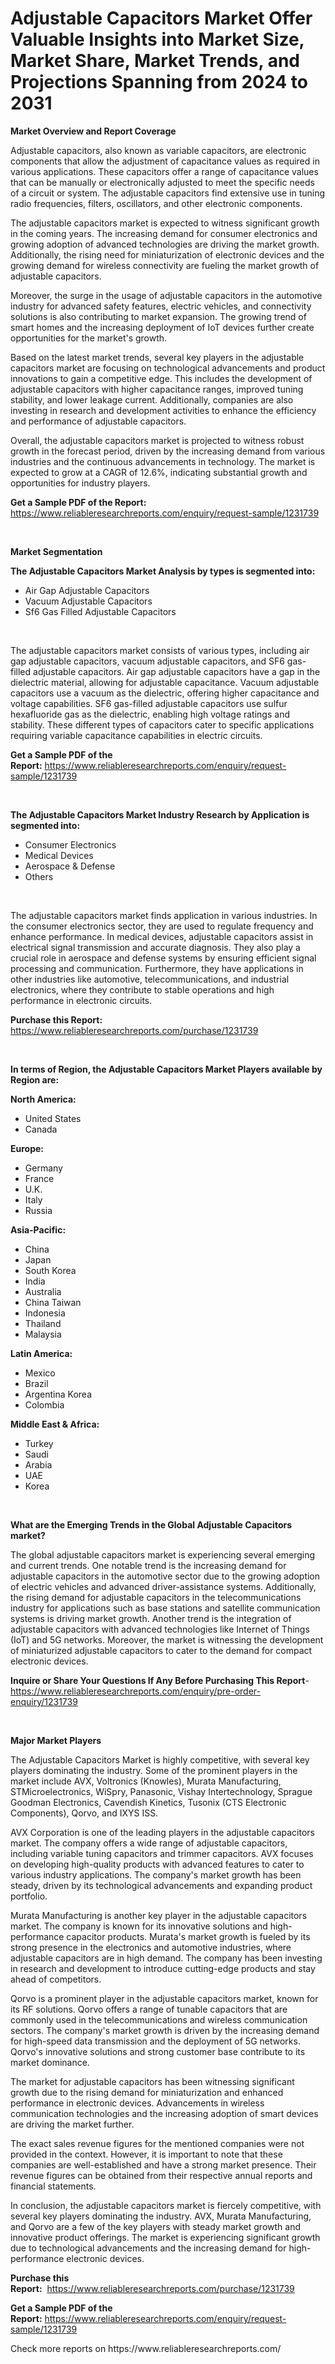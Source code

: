 <p><h1>Adjustable Capacitors Market Offer Valuable Insights into Market Size, Market Share, Market Trends, and Projections Spanning from 2024 to 2031</h1></p><p><strong>Market Overview and Report Coverage</strong></p>
<p><p>Adjustable capacitors, also known as variable capacitors, are electronic components that allow the adjustment of capacitance values as required in various applications. These capacitors offer a range of capacitance values that can be manually or electronically adjusted to meet the specific needs of a circuit or system. The adjustable capacitors find extensive use in tuning radio frequencies, filters, oscillators, and other electronic components.</p><p>The adjustable capacitors market is expected to witness significant growth in the coming years. The increasing demand for consumer electronics and growing adoption of advanced technologies are driving the market growth. Additionally, the rising need for miniaturization of electronic devices and the growing demand for wireless connectivity are fueling the market growth of adjustable capacitors.</p><p>Moreover, the surge in the usage of adjustable capacitors in the automotive industry for advanced safety features, electric vehicles, and connectivity solutions is also contributing to market expansion. The growing trend of smart homes and the increasing deployment of IoT devices further create opportunities for the market's growth.</p><p>Based on the latest market trends, several key players in the adjustable capacitors market are focusing on technological advancements and product innovations to gain a competitive edge. This includes the development of adjustable capacitors with higher capacitance ranges, improved tuning stability, and lower leakage current. Additionally, companies are also investing in research and development activities to enhance the efficiency and performance of adjustable capacitors.</p><p>Overall, the adjustable capacitors market is projected to witness robust growth in the forecast period, driven by the increasing demand from various industries and the continuous advancements in technology. The market is expected to grow at a CAGR of 12.6%, indicating substantial growth and opportunities for industry players.</p></p>
<p><strong>Get a Sample PDF of the Report:</strong> <a href="https://www.reliableresearchreports.com/enquiry/request-sample/1231739">https://www.reliableresearchreports.com/enquiry/request-sample/1231739</a></p>
<p>&nbsp;</p>
<p><strong>Market Segmentation</strong></p>
<p><strong>The Adjustable Capacitors Market Analysis by types is segmented into:</strong></p>
<p><ul><li>Air Gap Adjustable Capacitors</li><li>Vacuum Adjustable Capacitors</li><li>Sf6 Gas Filled Adjustable Capacitors</li></ul></p>
<p>&nbsp;</p>
<p><p>The adjustable capacitors market consists of various types, including air gap adjustable capacitors, vacuum adjustable capacitors, and SF6 gas-filled adjustable capacitors. Air gap adjustable capacitors have a gap in the dielectric material, allowing for adjustable capacitance. Vacuum adjustable capacitors use a vacuum as the dielectric, offering higher capacitance and voltage capabilities. SF6 gas-filled adjustable capacitors use sulfur hexafluoride gas as the dielectric, enabling high voltage ratings and stability. These different types of capacitors cater to specific applications requiring variable capacitance capabilities in electric circuits.</p></p>
<p><strong>Get a Sample PDF of the Report:</strong>&nbsp;<a href="https://www.reliableresearchreports.com/enquiry/request-sample/1231739">https://www.reliableresearchreports.com/enquiry/request-sample/1231739</a></p>
<p>&nbsp;</p>
<p><strong>The Adjustable Capacitors Market Industry Research by Application is segmented into:</strong></p>
<p><ul><li>Consumer Electronics</li><li>Medical Devices</li><li>Aerospace & Defense</li><li>Others</li></ul></p>
<p>&nbsp;</p>
<p><p>The adjustable capacitors market finds application in various industries. In the consumer electronics sector, they are used to regulate frequency and enhance performance. In medical devices, adjustable capacitors assist in electrical signal transmission and accurate diagnosis. They also play a crucial role in aerospace and defense systems by ensuring efficient signal processing and communication. Furthermore, they have applications in other industries like automotive, telecommunications, and industrial electronics, where they contribute to stable operations and high performance in electronic circuits.</p></p>
<p><strong>Purchase this Report:</strong>&nbsp; <a href="https://www.reliableresearchreports.com/purchase/1231739">https://www.reliableresearchreports.com/purchase/1231739</a></p>
<p>&nbsp;</p>
<p><strong>In terms of Region, the Adjustable Capacitors Market Players available by Region are:</strong></p>
<p>
    <p> <strong> North America: </strong>
        <ul>
            <li>United States</li>
            <li>Canada</li>
        </ul>
        </p> 
    <p> <strong> Europe: </strong>
        <ul>
            <li>Germany</li>
            <li>France</li>
            <li>U.K.</li>
            <li>Italy</li>
            <li>Russia</li>
        </ul>
        </p> 
    <p> <strong> Asia-Pacific: </strong>
        <ul>
            <li>China</li>
            <li>Japan</li>
            <li>South Korea</li>
            <li>India</li>
            <li>Australia</li>
            <li>China Taiwan</li>
            <li>Indonesia</li>
            <li>Thailand</li>
            <li>Malaysia</li>
        </ul>
        </p> 
    <p> <strong> Latin America: </strong>
        <ul>
            <li>Mexico</li>
            <li>Brazil</li>
            <li>Argentina Korea</li>
            <li>Colombia</li>
        </ul>
        </p> 
    <p> <strong> Middle East & Africa: </strong>
        <ul>
            <li>Turkey</li>
            <li>Saudi</li>
            <li>Arabia</li>
            <li>UAE</li>
            <li>Korea</li>
        </ul>
    </p>
    </p>
<p>&nbsp;</p>
<p><strong>What are the Emerging Trends in the Global Adjustable Capacitors market?</strong></p>
<p><p>The global adjustable capacitors market is experiencing several emerging and current trends. One notable trend is the increasing demand for adjustable capacitors in the automotive sector due to the growing adoption of electric vehicles and advanced driver-assistance systems. Additionally, the rising demand for adjustable capacitors in the telecommunications industry for applications such as base stations and satellite communication systems is driving market growth. Another trend is the integration of adjustable capacitors with advanced technologies like Internet of Things (IoT) and 5G networks. Moreover, the market is witnessing the development of miniaturized adjustable capacitors to cater to the demand for compact electronic devices.</p></p>
<p><strong>Inquire or Share Your Questions If Any Before Purchasing This Report</strong>- <a href="https://www.reliableresearchreports.com/enquiry/pre-order-enquiry/1231739">https://www.reliableresearchreports.com/enquiry/pre-order-enquiry/1231739</a></p>
<p>&nbsp;</p>
<p><strong>Major Market Players</strong></p>
<p><p>The Adjustable Capacitors Market is highly competitive, with several key players dominating the industry. Some of the prominent players in the market include AVX, Voltronics (Knowles), Murata Manufacturing, STMicroelectronics, WiSpry, Panasonic, Vishay Intertechnology, Sprague Goodman Electronics, Cavendish Kinetics, Tusonix (CTS Electronic Components), Qorvo, and IXYS ISS.</p><p>AVX Corporation is one of the leading players in the adjustable capacitors market. The company offers a wide range of adjustable capacitors, including variable tuning capacitors and trimmer capacitors. AVX focuses on developing high-quality products with advanced features to cater to various industry applications. The company's market growth has been steady, driven by its technological advancements and expanding product portfolio.</p><p>Murata Manufacturing is another key player in the adjustable capacitors market. The company is known for its innovative solutions and high-performance capacitor products. Murata's market growth is fueled by its strong presence in the electronics and automotive industries, where adjustable capacitors are in high demand. The company has been investing in research and development to introduce cutting-edge products and stay ahead of competitors.</p><p>Qorvo is a prominent player in the adjustable capacitors market, known for its RF solutions. Qorvo offers a range of tunable capacitors that are commonly used in the telecommunications and wireless communication sectors. The company's market growth is driven by the increasing demand for high-speed data transmission and the deployment of 5G networks. Qorvo's innovative solutions and strong customer base contribute to its market dominance.</p><p>The market for adjustable capacitors has been witnessing significant growth due to the rising demand for miniaturization and enhanced performance in electronic devices. Advancements in wireless communication technologies and the increasing adoption of smart devices are driving the market further.</p><p>The exact sales revenue figures for the mentioned companies were not provided in the context. However, it is important to note that these companies are well-established and have a strong market presence. Their revenue figures can be obtained from their respective annual reports and financial statements.</p><p>In conclusion, the adjustable capacitors market is fiercely competitive, with several key players dominating the industry. AVX, Murata Manufacturing, and Qorvo are a few of the key players with steady market growth and innovative product offerings. The market is experiencing significant growth due to technological advancements and the increasing demand for high-performance electronic devices.</p></p>
<p><strong>Purchase this Report:</strong>&nbsp;&nbsp;<a href="https://www.reliableresearchreports.com/purchase/1231739">https://www.reliableresearchreports.com/purchase/1231739</a></p>
<p></p>
<p><strong>Get a Sample PDF of the Report:</strong>&nbsp;<a href="https://www.reliableresearchreports.com/enquiry/request-sample/1231739">https://www.reliableresearchreports.com/enquiry/request-sample/1231739</a></p>
<p>Check more reports on https://www.reliableresearchreports.com/</p>